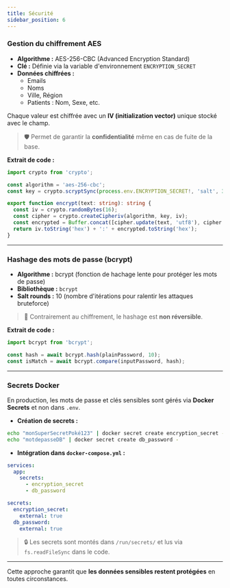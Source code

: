 ```yaml
---
title: Sécurité
sidebar_position: 6
---
```


### Gestion du chiffrement AES

- **Algorithme :** AES-256-CBC (Advanced Encryption Standard)
- **Clé :** Définie via la variable d'environnement `ENCRYPTION_SECRET`
- **Données chiffrées :**
    - Emails
    - Noms
    - Ville, Région
    - Patients : Nom, Sexe, etc.

Chaque valeur est chiffrée avec un **IV (initialization vector)** unique stocké avec le champ.

> 🛡️ Permet de garantir la **confidentialité** même en cas de fuite de la base.

**Extrait de code :**

```ts
import crypto from 'crypto';

const algorithm = 'aes-256-cbc';
const key = crypto.scryptSync(process.env.ENCRYPTION_SECRET!, 'salt', 32);

export function encrypt(text: string): string {
  const iv = crypto.randomBytes(16);
  const cipher = crypto.createCipheriv(algorithm, key, iv);
  const encrypted = Buffer.concat([cipher.update(text, 'utf8'), cipher.final()]);
  return iv.toString('hex') + ':' + encrypted.toString('hex');
}
```

---

### Hashage des mots de passe (bcrypt)

- **Algorithme :** bcrypt (fonction de hachage lente pour protéger les mots de passe)
- **Bibliothèque :** `bcrypt`
- **Salt rounds :** 10 (nombre d'itérations pour ralentir les attaques bruteforce)

> 🌟 Contrairement au chiffrement, le hashage est **non réversible**.

**Extrait de code :**

```ts
import bcrypt from 'bcrypt';

const hash = await bcrypt.hash(plainPassword, 10);
const isMatch = await bcrypt.compare(inputPassword, hash);
```

---

### Secrets Docker

En production, les mots de passe et clés sensibles sont gérés via **Docker Secrets** et non dans `.env`.

- **Création de secrets :**

```bash
echo "monSuperSecretPoké123" | docker secret create encryption_secret -
echo "motdepasseDB" | docker secret create db_password -
```

- **Intégration dans `docker-compose.yml` :**

```yaml
services:
  app:
    secrets:
      - encryption_secret
      - db_password

secrets:
  encryption_secret:
    external: true
  db_password:
    external: true
```

> 🔒 Les secrets sont montés dans `/run/secrets/` et lus via `fs.readFileSync` dans le code.

---

Cette approche garantit que **les données sensibles restent protégées** en toutes circonstances.

